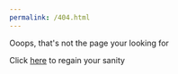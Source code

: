 ```yaml
---
permalink: /404.html
---
```


Ooops, that's not the page your looking for

Click [here](http://www.restless-soles.co.uk) to regain your sanity